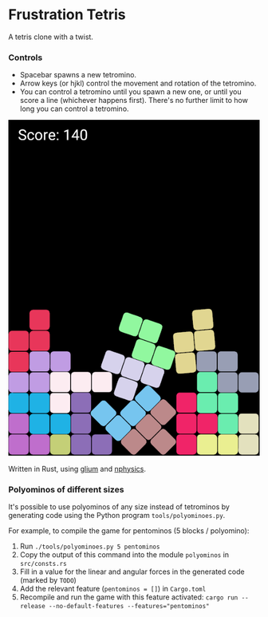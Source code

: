 Frustration Tetris
==================

A tetris clone with a twist.

### Controls
- Spacebar spawns a new tetromino.
- Arrow keys (or hjkl) control the movement and rotation of the tetromino.
- You can control a tetromino until you spawn a new one, or until you score a line (whichever happens first).
  There's no further limit to how long you can control a tetromino.

![Screenshot](screenshot.png)

Written in Rust, using [glium](http://github.com/tomaka/glium) and [nphysics](https://github.com/sebcrozet/nphysics).

### Polyominos of different sizes
It's possible to use polyominos of any size instead of tetrominos by generating code using the Python program `tools/polyominoes.py`.

For example, to compile the game for pentominos (5 blocks / polyomino):
1. Run `./tools/polyominoes.py 5 pentominos`
2. Copy the output of this command into the module `polyominos` in `src/consts.rs`
3. Fill in a value for the linear and angular forces in the generated code (marked by `TODO`)
4. Add the relevant feature (`pentominos = []`) in `Cargo.toml`
5. Recompile and run the game with this feature activated: `cargo run --release --no-default-features --features="pentominos"`
